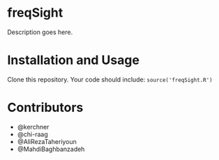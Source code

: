 # freqSight

Description goes here.

# Installation and Usage

Clone this repository.  Your code should include: `source('freqSight.R')`

# Contributors
- @kerchner
- @chi-raag
- @AliRezaTaheriyoun
- @MahdiBaghbanzadeh
